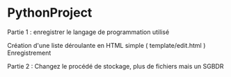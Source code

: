 # PythonProject

Partie 1 : enregistrer le langage de programmation utilisé

Création d'une liste déroulante en HTML simple ( template/edit.html )
Enregistrement


Partie 2 : Changez le procédé de stockage, plus de fichiers mais un SGBDR